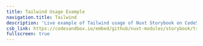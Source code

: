 ```yaml
---
title: Tailwind Usage Example
navigation.title: Tailwind
description: 'Live example of Tailwind usage of Nuxt Storybook on CodeSandbox.'
csb_link: https://codesandbox.io/embed/github/nuxt-modules/storybook/tree/master/examples/tailwind?hidenavigation=1&module=%2Fcomponents%2FMyButton.stories.js&theme=dark
fullscreen: true
---
```


<sandbox :src="csb_link"></sandbox>
